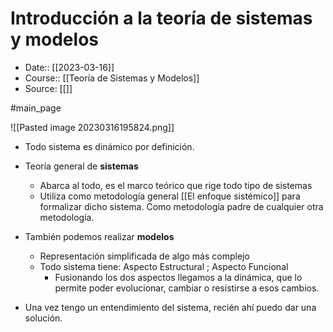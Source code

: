 # Introducción a la teoría de sistemas y modelos

- Date:: [[2023-03-16]] 
- Course:: [[Teoría de Sistemas y Modelos]]
- Source: [[]]

#main_page 

![[Pasted image 20230316195824.png]]

- Todo sistema es dinámico por definición.
- Teoría general de **sistemas**
	- Abarca al todo, es el marco teórico que rige todo tipo de sistemas
	- Utiliza como metodología general [[El enfoque sistémico]] para formalizar dicho sistema. Como metodología padre de cualquier otra metodología.

- También podemos realizar **modelos**
	- Representación simplificada de algo más complejo
	- Todo sistema tiene: Aspecto Estructural ; Aspecto Funcional
		- Fusionando los dos aspectos llegamos a la dinámica, que lo permite poder evolucionar, cambiar o resistirse a esos cambios.

- Una vez tengo un entendimiento del sistema, recién ahí puedo dar una solución. 
